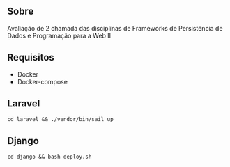 ## Sobre

Avaliação de 2 chamada das disciplinas de Frameworks de Persistência de Dados e Programação para a Web II

## Requisitos

- Docker
- Docker-compose

## Laravel

`cd laravel && ./vendor/bin/sail up`

## Django

`cd django && bash deploy.sh`
